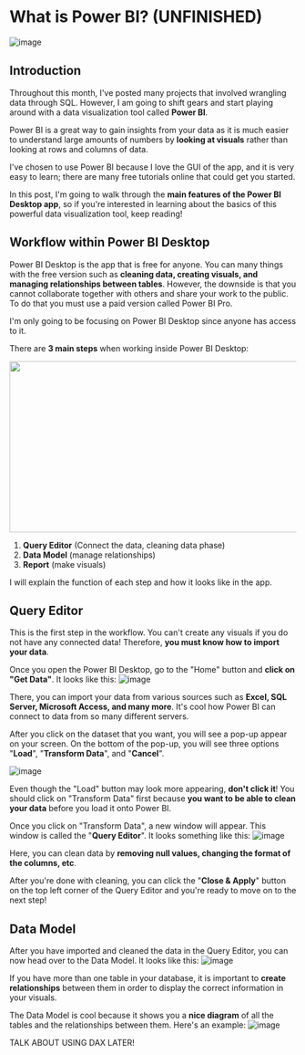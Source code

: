 # What is Power BI? (UNFINISHED)

![image](https://user-images.githubusercontent.com/112503726/202890187-9ce0eb36-1568-4836-94f8-d7dc5146048f.png)

## Introduction
Throughout this month, I've posted many projects that involved wrangling data through SQL. However, I am going to shift gears and start playing around with a data visualization tool called **Power BI**. 

Power BI is a great way to gain insights from your data as it is much easier to understand large amounts of numbers by **looking at visuals** rather than looking at rows and columns of data. 

I've chosen to use Power BI because I love the GUI of the app, and it is very easy to learn; there are many free tutorials online that could get you started.

In this post, I'm going to walk through the **main features of the Power BI Desktop app**, so if you're interested in learning about the basics of this powerful data visualization tool, keep reading! 

## Workflow within Power BI Desktop
Power BI Desktop is the app that is free for anyone. You can many things with the free version such as **cleaning data, creating visuals, and managing relationships between tables**. However, the downside is that you cannot collaborate together with others and share your work to the public. To do that you must use a paid version called Power BI Pro.

I'm only going to be focusing on Power BI Desktop since anyone has access to it.

There are **3 main steps** when working inside Power BI Desktop:
<p align="center">
  <img width="1000" height="300" src="https://user-images.githubusercontent.com/112503726/202918843-c95857cb-7ce7-4f49-9d18-1b2c009c2f38.png">
</p>

1. **Query Editor** (Connect the data, cleaning data phase)
2. **Data Model** (manage relationships)
3. **Report** (make visuals)

I will explain the function of each step and how it looks like in the app.

## Query Editor
This is the first step in the workflow. You can't create any visuals if you do not have any connected data! Therefore, **you must know how to import your data**.

Once you open the Power BI Desktop, go to the "Home" button and **click on "Get Data"**. It looks like this:
![image](https://user-images.githubusercontent.com/112503726/202919490-34e884fc-b2d6-4871-b4e3-9baa5d053e6d.png)

There, you can import your data from various sources such as **Excel, SQL Server, Microsoft Access, and many more**. It's cool how Power BI can connect to data from so many different servers. 

After you click on the dataset that you want, you will see a pop-up appear on your screen. On the bottom of the pop-up, you will see three options "**Load**", "**Transform Data**", and "**Cancel**". 

![image](https://user-images.githubusercontent.com/112503726/202919790-cb1abe50-53b6-41ba-a581-a447553d48d4.png)

Even though the "Load" button may look more appearing, **don't click it**! You should click on "Transform Data" first because **you want to be able to clean your data** before you load it onto Power BI.

Once you click on "Transform Data", a new window will appear. This window is called the "**Query Editor**". It looks something like this:
![image](https://user-images.githubusercontent.com/112503726/202920887-809d2e67-0478-4a68-a65a-c282b0d982cf.png)

Here, you can clean data by **removing null values, changing the format of the columns, etc**. 

After you're done with cleaning, you can click the "**Close & Apply**" button on the top left corner of the Query Editor and you're ready to move on to the next step!

## Data Model
After you have imported and cleaned the data in the Query Editor, you can now head over to the Data Model. It looks like this:
![image](https://user-images.githubusercontent.com/112503726/203484405-2600b232-f0ac-48d1-9879-05c8d2f5b344.png)

If you have more than one table in your database, it is important to **create relationships** between them in order to display the correct information in your visuals. 

The Data Model is cool because it shows you a **nice diagram** of all the tables and the relationships between them. Here's an example:
![image](https://user-images.githubusercontent.com/112503726/203484911-1fdb275f-7aae-4bbc-b4a3-3c9d90313049.png)

TALK ABOUT USING DAX LATER!


